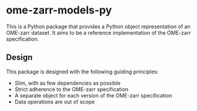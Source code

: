 # ome-zarr-models-py

This is a Python package that provides a Python object representation of an OME-zarr dataset.
It aims to be a reference implementation of the OME-zarr specification.

## Design

This package is designed with the following guiding principles:

- Slim, with as few dependencies as possible
- Strict adherence to the OME-zarr specification
- A separate object for each version of the OME-zarr specification
- Data operations are out of scope
